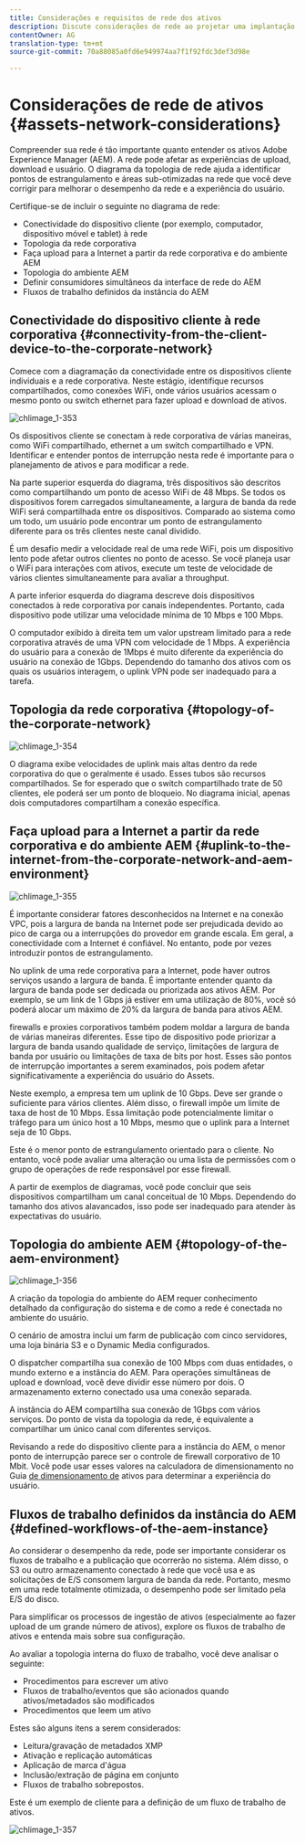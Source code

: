 ```yaml
---
title: Considerações e requisitos de rede dos ativos
description: Discute considerações de rede ao projetar uma implantação do AEM Assets.
contentOwner: AG
translation-type: tm+mt
source-git-commit: 70a88085a0fd6e949974aa7f1f92fdc3def3d98e

---
```



# Considerações de rede de ativos {#assets-network-considerations}

Compreender sua rede é tão importante quanto entender os ativos Adobe Experience Manager (AEM). A rede pode afetar as experiências de upload, download e usuário. O diagrama da topologia de rede ajuda a identificar pontos de estrangulamento e áreas sub-otimizadas na rede que você deve corrigir para melhorar o desempenho da rede e a experiência do usuário.

Certifique-se de incluir o seguinte no diagrama de rede:

* Conectividade do dispositivo cliente (por exemplo, computador, dispositivo móvel e tablet) à rede
* Topologia da rede corporativa
* Faça upload para a Internet a partir da rede corporativa e do ambiente AEM
* Topologia do ambiente AEM
* Definir consumidores simultâneos da interface de rede do AEM
* Fluxos de trabalho definidos da instância do AEM

## Conectividade do dispositivo cliente à rede corporativa {#connectivity-from-the-client-device-to-the-corporate-network}

Comece com a diagramação da conectividade entre os dispositivos cliente individuais e a rede corporativa. Neste estágio, identifique recursos compartilhados, como conexões WiFi, onde vários usuários acessam o mesmo ponto ou switch ethernet para fazer upload e download de ativos.

![chlimage_1-353](assets/chlimage_1-353.png)

Os dispositivos cliente se conectam à rede corporativa de várias maneiras, como WiFi compartilhado, ethernet a um switch compartilhado e VPN. Identificar e entender pontos de interrupção nesta rede é importante para o planejamento de ativos e para modificar a rede.

Na parte superior esquerda do diagrama, três dispositivos são descritos como compartilhando um ponto de acesso WiFi de 48 Mbps. Se todos os dispositivos forem carregados simultaneamente, a largura de banda da rede WiFi será compartilhada entre os dispositivos. Comparado ao sistema como um todo, um usuário pode encontrar um ponto de estrangulamento diferente para os três clientes neste canal dividido.

É um desafio medir a velocidade real de uma rede WiFi, pois um dispositivo lento pode afetar outros clientes no ponto de acesso. Se você planeja usar o WiFi para interações com ativos, execute um teste de velocidade de vários clientes simultaneamente para avaliar a throughput.

A parte inferior esquerda do diagrama descreve dois dispositivos conectados à rede corporativa por canais independentes. Portanto, cada dispositivo pode utilizar uma velocidade mínima de 10 Mbps e 100 Mbps.

O computador exibido à direita tem um valor upstream limitado para a rede corporativa através de uma VPN com velocidade de 1 Mbps. A experiência do usuário para a conexão de 1Mbps é muito diferente da experiência do usuário na conexão de 1Gbps. Dependendo do tamanho dos ativos com os quais os usuários interagem, o uplink VPN pode ser inadequado para a tarefa.

## Topologia da rede corporativa {#topology-of-the-corporate-network}

![chlimage_1-354](assets/chlimage_1-354.png)

O diagrama exibe velocidades de uplink mais altas dentro da rede corporativa do que o geralmente é usado. Esses tubos são recursos compartilhados. Se for esperado que o switch compartilhado trate de 50 clientes, ele poderá ser um ponto de bloqueio. No diagrama inicial, apenas dois computadores compartilham a conexão específica.

## Faça upload para a Internet a partir da rede corporativa e do ambiente AEM {#uplink-to-the-internet-from-the-corporate-network-and-aem-environment}

![chlimage_1-355](assets/chlimage_1-355.png)

É importante considerar fatores desconhecidos na Internet e na conexão VPC, pois a largura de banda na Internet pode ser prejudicada devido ao pico de carga ou a interrupções do provedor em grande escala. Em geral, a conectividade com a Internet é confiável. No entanto, pode por vezes introduzir pontos de estrangulamento.

No uplink de uma rede corporativa para a Internet, pode haver outros serviços usando a largura de banda. É importante entender quanto da largura de banda pode ser dedicada ou priorizada aos ativos AEM. Por exemplo, se um link de 1 Gbps já estiver em uma utilização de 80%, você só poderá alocar um máximo de 20% da largura de banda para ativos AEM.

firewalls e proxies corporativos também podem moldar a largura de banda de várias maneiras diferentes. Esse tipo de dispositivo pode priorizar a largura de banda usando qualidade de serviço, limitações de largura de banda por usuário ou limitações de taxa de bits por host. Esses são pontos de interrupção importantes a serem examinados, pois podem afetar significativamente a experiência do usuário do Assets.

Neste exemplo, a empresa tem um uplink de 10 Gbps. Deve ser grande o suficiente para vários clientes. Além disso, o firewall impõe um limite de taxa de host de 10 Mbps. Essa limitação pode potencialmente limitar o tráfego para um único host a 10 Mbps, mesmo que o uplink para a Internet seja de 10 Gbps.

Este é o menor ponto de estrangulamento orientado para o cliente. No entanto, você pode avaliar uma alteração ou uma lista de permissões com o grupo de operações de rede responsável por esse firewall.

A partir de exemplos de diagramas, você pode concluir que seis dispositivos compartilham um canal conceitual de 10 Mbps. Dependendo do tamanho dos ativos alavancados, isso pode ser inadequado para atender às expectativas do usuário.

## Topologia do ambiente AEM {#topology-of-the-aem-environment}

![chlimage_1-356](assets/chlimage_1-356.png)

A criação da topologia do ambiente do AEM requer conhecimento detalhado da configuração do sistema e de como a rede é conectada no ambiente do usuário.

O cenário de amostra inclui um farm de publicação com cinco servidores, uma loja binária S3 e o Dynamic Media configurados.

O dispatcher compartilha sua conexão de 100 Mbps com duas entidades, o mundo externo e a instância do AEM. Para operações simultâneas de upload e download, você deve dividir esse número por dois. O armazenamento externo conectado usa uma conexão separada.

A instância do AEM compartilha sua conexão de 1Gbps com vários serviços. Do ponto de vista da topologia da rede, é equivalente a compartilhar um único canal com diferentes serviços.

Revisando a rede do dispositivo cliente para a instância do AEM, o menor ponto de interrupção parece ser o controle de firewall corporativo de 10 Mbit. Você pode usar esses valores na calculadora de dimensionamento no Guia [de dimensionamento de](assets-sizing-guide.md) ativos para determinar a experiência do usuário.

## Fluxos de trabalho definidos da instância do AEM {#defined-workflows-of-the-aem-instance}

Ao considerar o desempenho da rede, pode ser importante considerar os fluxos de trabalho e a publicação que ocorrerão no sistema. Além disso, o S3 ou outro armazenamento conectado à rede que você usa e as solicitações de E/S consomem largura de banda da rede. Portanto, mesmo em uma rede totalmente otimizada, o desempenho pode ser limitado pela E/S do disco.

Para simplificar os processos de ingestão de ativos (especialmente ao fazer upload de um grande número de ativos), explore os fluxos de trabalho de ativos e entenda mais sobre sua configuração.

Ao avaliar a topologia interna do fluxo de trabalho, você deve analisar o seguinte:

* Procedimentos para escrever um ativo
* Fluxos de trabalho/eventos que são acionados quando ativos/metadados são modificados
* Procedimentos que leem um ativo

Estes são alguns itens a serem considerados:

* Leitura/gravação de metadados XMP
* Ativação e replicação automáticas
* Aplicação de marca d&#39;água
* Inclusão/extração de página em conjunto
* Fluxos de trabalho sobrepostos.

Este é um exemplo de cliente para a definição de um fluxo de trabalho de ativos.

![chlimage_1-357](assets/chlimage_1-357.png)
